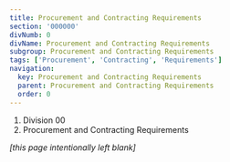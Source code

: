 ```yaml
---
title: Procurement and Contracting Requirements
section: '000000'
divNumb: 0
divName: Procurement and Contracting Requirements
subgroup: Procurement and Contracting Requirements
tags: ['Procurement', 'Contracting', 'Requirements']
navigation:
  key: Procurement and Contracting Requirements
  parent: Procurement and Contracting Requirements
  order: 0
---
```


   1. Division 00
   1. Procurement and Contracting Requirements

*[this page intentionally left blank]*

